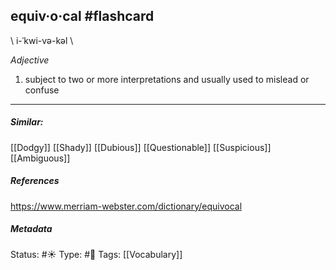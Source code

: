 ## equiv·o·cal #flashcard 
\ i-ˈkwi-və-kəl \

_Adjective_

1. subject to two or more interpretations and usually used to mislead or confuse
___

##### Similar:
[[Dodgy]]
[[Shady]]
[[Dubious]]
[[Questionable]]
[[Suspicious]]
[[Ambiguous]] 

##### References
https://www.merriam-webster.com/dictionary/equivocal

##### Metadata
Status: #☀️ 
Type:  #🔵 
Tags: [[Vocabulary]]


